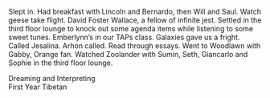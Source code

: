 Slept in. Had breakfast with Lincoln and Bernardo, then Will and Saul. Watch geese take flight. David Foster Wallace, a fellow of infinite jest. Settled in the third floor lounge to knock out some agenda items while listening to some sweet tunes. Emberlynn’s in our TAPs class. Galaxies gave us a fright. Called Jesalina. Arhon called. Read through essays. Went to Woodlawn with Gabby, Orange fan. Watched Zoolander with Sumin, Seth, Giancarlo and Sophie in the third floor lounge. 

Dreaming and Interpreting  
First Year Tibetan